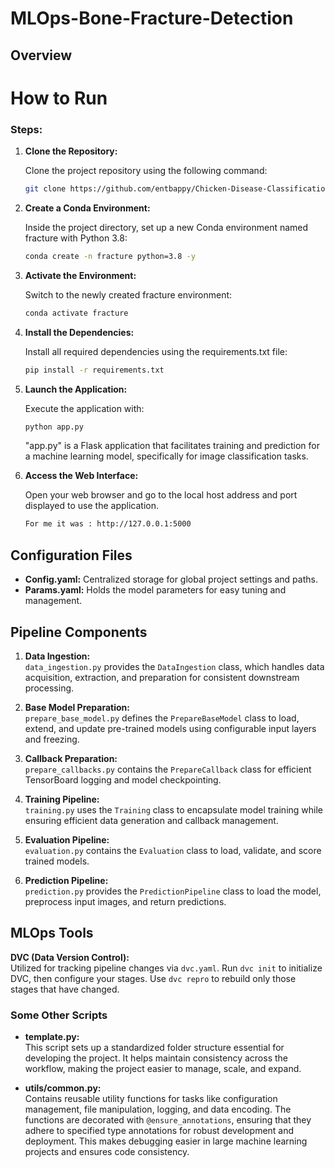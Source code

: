 # MLOps-Bone-Fracture-Detection


## Overview

# How to Run

### Steps:

1. **Clone the Repository:**

   Clone the project repository using the following command:

   ```bash
   git clone https://github.com/entbappy/Chicken-Disease-Classification--Project
   ```
2. **Create a Conda Environment:**

   Inside the project directory, set up a new Conda environment named fracture with Python 3.8:
   
    ```bash
   conda create -n fracture python=3.8 -y
   ```
    
3. **Activate the Environment:**

   Switch to the newly created fracture environment:
   
    ```bash
   conda activate fracture
    ```
    
4. **Install the Dependencies:**

   Install all required dependencies using the requirements.txt file:
   
   ```bash
   pip install -r requirements.txt
   ```
    
5. **Launch the Application:**

   Execute the application with:
   
   ```bash
   python app.py
   ```
   "app.py" is a Flask application that facilitates training and prediction for a machine learning model, specifically for       image classification tasks.

      
6. **Access the Web Interface:**

   Open your web browser and go to the local host address and port displayed to use the application.
   
   ```bash
   For me it was : http://127.0.0.1:5000
   ```

## Configuration Files

- **Config.yaml:** Centralized storage for global project settings and paths.
- **Params.yaml:** Holds the model parameters for easy tuning and management.

## Pipeline Components

1. **Data Ingestion:**  
   `data_ingestion.py` provides the `DataIngestion` class, which handles data acquisition, extraction, and preparation for consistent downstream processing.

2. **Base Model Preparation:**  
   `prepare_base_model.py` defines the `PrepareBaseModel` class to load, extend, and update pre-trained models using configurable input layers and freezing.

3. **Callback Preparation:**  
   `prepare_callbacks.py` contains the `PrepareCallback` class for efficient TensorBoard logging and model checkpointing.

4. **Training Pipeline:**  
   `training.py` uses the `Training` class to encapsulate model training while ensuring efficient data generation and callback management.

5. **Evaluation Pipeline:**  
   `evaluation.py` contains the `Evaluation` class to load, validate, and score trained models.

6. **Prediction Pipeline:**  
   `prediction.py` provides the `PredictionPipeline` class to load the model, preprocess input images, and return predictions.

## MLOps Tools

**DVC (Data Version Control):**  
Utilized for tracking pipeline changes via `dvc.yaml`. Run `dvc init` to initialize DVC, then configure your stages. Use `dvc repro` to rebuild only those stages that have changed.

### Some Other Scripts

- **template.py:**  
  This script sets up a standardized folder structure essential for developing the project. It helps maintain consistency across the workflow, making the project easier to manage, scale, and expand. 

- **utils/common.py:**  
    Contains reusable utility functions for tasks like configuration management, file manipulation, logging, and data encoding. The functions are decorated with `@ensure_annotations`, ensuring that they adhere to specified type annotations for robust development and deployment. This makes debugging easier in large machine learning projects and ensures code consistency.








